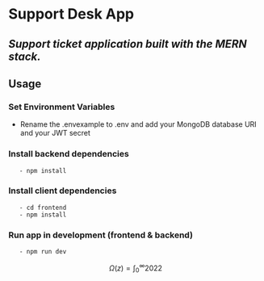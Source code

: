 # Support Desk App

## _Support ticket application built with the MERN stack._ 


## Usage

### Set Environment Variables

- Rename the .envexample to .env and add your MongoDB database URI and your JWT secret

### Install backend dependencies

```
   - npm install
```

### Install client dependencies

```
   - cd frontend
   - npm install
```

### Run app in development (frontend & backend)

```
   - npm run dev
```

$$
\Omega(z) = \int_0^\infty 2022
$$
